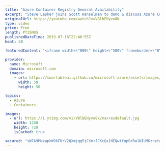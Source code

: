 ```yaml
---
title: "Azure Container Registry General Availability"
excerpt: "Steve Lasker joins Scott Hanselman to demo & discuss Azure Container Registry, which was in preview since November 2016. Since then, we have received a lot of valuable feedback from customers that we've worked to incorporate, which enables us to move Azure Container Registry to GA.  Harness the power"
originalUrl: https://youtube.com/watch?v=V8lbEHyvo8k
type: video
price: Free
length: PT15M8S
publishedDateTime: 2019-07-16T22:40:55Z
heat: 50

featuredContent: "<iframe width=\"800\" height=\"500\" frameborder=\"0\" src=\"https://www.youtube.com/embed/V8lbEHyvo8k\" allow=\"accelerometer; autoplay; encrypted-media; gyroscope; picture-in-picture\" allowfullscreen></iframe>"

provider:
  name: Microsoft
  domain: microsoft.com
  images:
    - url: https://smartableai.github.io/microsoft-azure/assets/images/organizations/microsoft.com-50x50.jpg
      width: 50
      height: 50

topics:
  - Azure
  - Containers

images:
  - url: https://i.ytimg.com/vi/V8lbEHyvo8k/maxresdefault.jpg
    width: 1280
    height: 720
    isCached: true

secured: "sW7A9MNzapkW9kFUrV2QXmjqg5jCXm+JCKcQa1NEQwifupB+Ra1NIUMKznztcjPkua9S0n6e3EtEPgnDpuDPbkfYsq6HKtuuAQWQmX2FQfwyuMxZy1/1JywPw9ibhbQ/rBAoy/wrUsG+4Shy9HZFaSR7jgcoqRmeHgFgyaYnS/BZbTF963u2BvMncoZB4UsyLWRDtYtDzHd5czeKXaRmWfUkt2/YyYh6AndQ9EE+BH+1ZH6gXhRzBu2lZ8aLl712cw9kkdZcch3NOHpvwm4oL4jaAw7XI+FbcKqQ/ZlhVW9T+jgq8l/s2qff27+d7FfBowMGYTFVDMRhjh3/EH7sna5yyofJu0LbZJjgayj2BvUdz1HyDXukjHXEEXr6kQjRjdIKvtWHTpR0NeKyQAq3wq+2PwHosW8GqlEwpor8rhs=;8rx4ySFkCXTELkFr6Kmudg=="
---
```


